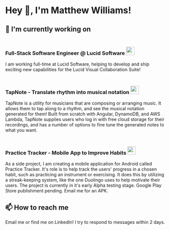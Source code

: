 # Hey 👋, I'm Matthew Williams!

## 🔭 I'm currently working on

### Full-Stack Software Engineer @ Lucid Software  <img src="https://github.com/user-attachments/assets/51e0ae54-ce3b-471a-a92c-bee6b35da9e8" width="26px" style="margin-top: 20px" />

I am working full-time at Lucid Software, helping to develop and ship exciting new capabilities for the Lucid Visual Collaboration Suite!

### TapNote - Translate rhythm into musical notation   <img src="https://github.com/user-attachments/assets/cc93f264-d3dd-4c09-8120-8e745cb4a577" width="26px" style="margin-top: 20px" />

TapNote is a utility for musicians that are composing or arranging music.  It allows them to tap along to a rhythm, and see the musical notation generated for them!  Built from scratch with Angular, DynamoDB, and AWS Lambda, TapNote supplies users who log in with free cloud storage for their recordings, and has a number of options to fine tune the generated notes to what you want.

### Practice Tracker - Mobile App to Improve Habits  <img src="https://github.com/Matthew-w56/matthew-w56/assets/26423158/9f94b4d4-8d70-4fd4-8474-a62bc3837908" width="26px" style="margin-top: 20px" />

As a side project, I am creating a mobile application for Android called Practice Tracker.  It's role is to help track the users' progress in a chosen habit, such as practicing an instrument or exercising.  It does this by utilizing a streak-keeping system, like the one Duolingo uses to help motivate their users.  The project is currently in it's early Alpha testing stage.  Google Play Store publishment pending.  Email me for an APK.

## 📫 How to reach me

Email me or find me on LinkedIn!  I try to respond to messages within 2 days.

<!--
**Matthew-w56/matthew-w56** is a ✨ _special_ ✨ repository because its `README.md` (this file) appears on your GitHub profile.

Here are some ideas to get you started:

- 🔭 I’m currently working on ...
- 🌱 I’m currently learning ...
- 👯 I’m looking to collaborate on ...
- 🤔 I’m looking for help with ...
- 💬 Ask me about ...
- 📫 How to reach me: ...
- 😄 Pronouns: ...
- ⚡ Fun fact: ...
-->
